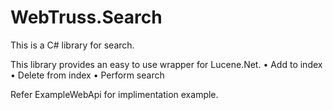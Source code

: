 # WebTruss.Search
This is a C# library for search.

This library provides an easy to use wrapper for Lucene.Net.
• Add to index
• Delete from index
• Perform search

Refer ExampleWebApi for implimentation example.

